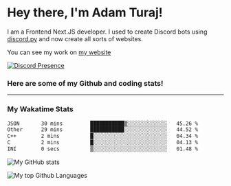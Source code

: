 # Hey there, I'm Adam Turaj!

I am a Frontend Next.JS developer. I used to create Discord bots using [discord.py](https://github.com/Rapptz/discord.py) and now create all sorts of websites.

You can see my work on [my website](https://adamturaj.com)

[![Discord Presence](https://lanyard.cnrad.dev/api/374147012599218176)](https://discord.com/users/374147012599218176)

### Here are some of my Github and coding stats!

---
### My Wakatime Stats
<!--START_SECTION:waka-->

```txt
JSON       30 mins         ███████████▒░░░░░░░░░░░░░   45.26 %
Other      29 mins         ███████████░░░░░░░░░░░░░░   44.52 %
C++        2 mins          █░░░░░░░░░░░░░░░░░░░░░░░░   04.34 %
C          2 mins          █░░░░░░░░░░░░░░░░░░░░░░░░   04.13 %
INI        0 secs          ▒░░░░░░░░░░░░░░░░░░░░░░░░   01.48 %
```

<!--END_SECTION:waka-->

![My GitHub stats](https://github-readme-stats.vercel.app/api?username=AdamTuraj&count_private=true&theme=dark)

![My top Github Languages](https://github-readme-stats.vercel.app/api/top-langs/?username=AdamTuraj&layout=compact&count_private=true&theme=dark)

